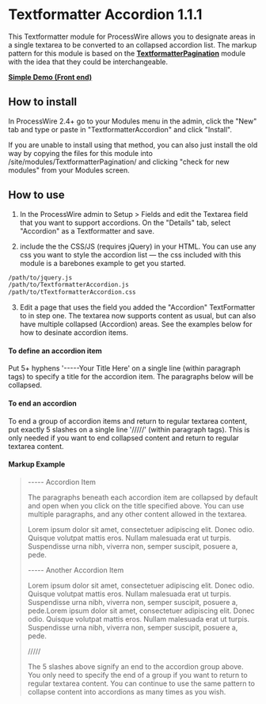 # Textformatter Accordion 1.1.1

This Textformatter module for ProcessWire allows you to designate areas in a single textarea to be converted to an collapsed accordion list. The markup pattern for this module is based on the **[TextformatterPagination](https://github.com/ryancramerdesign/TextformatterPagination)** module with the idea that they could be interchangeable.

**[Simple Demo (Front end)](http://jsfiddle.net/hEF6z/3/)**

## How to install 

In ProcessWire 2.4+ go to your Modules menu in the admin, click the "New" tab and 
type or paste in "TextformatterAccordion" and click "Install". 

If you are unable to install using that method, you can also just install the old way 
by copying the files for this module into /site/modules/TextformatterPagination/ and 
clicking "check for new modules" from your Modules screen. 

## How to use

1. In the ProcessWire admin to Setup > Fields and edit the Textarea field that you want to
support accordions. On the "Details" tab, select "Accordion" as a Textformatter and save.

2. include the the CSS/JS (requires jQuery) in your HTML. You can use any css you want to style the accordion list — the css included with this module is a barebones example to get you started.

``` html
/path/to/jquery.js
/path/to/TextformatterAccordion.js
/path/to/tTextformatterAccordion.css
```

3. Edit a page that uses the field you added the "Accordion" TextFormatter to in step one.
The textarea now supports content as usual, but can also have multiple collapsed (Accordion) areas.
See the examples below for how to desinate accordion items.

#### To define an accordion item
Put 5+ hyphens '-----Your Title Here' on a single line (within paragraph tags) to specify a title for the accordion item. The paragraphs below will be collapsed.

#### To end an accordion
To end a group of accordion items and return to regular textarea content, put exactly 5 slashes on a single line '/////' (within paragraph tags).
This is only needed if you want to end collapsed content and return to regular textarea content.

#### Markup Example

> ----- Accordion Item
> 
> The paragraphs beneath each accordion item are collapsed by default and open when you click on the title specified above. You can use multiple paragraphs, and any other content allowed in the textarea. 
>
> Lorem ipsum dolor sit amet, consectetuer adipiscing elit. Donec odio. Quisque volutpat mattis eros. Nullam malesuada erat ut turpis. Suspendisse urna nibh, viverra non, semper suscipit, posuere a, pede.
> 
> ----- Another Accordion Item
> 
> Lorem ipsum dolor sit amet, consectetuer adipiscing elit. Donec odio. Quisque volutpat mattis eros. Nullam malesuada erat ut turpis. Suspendisse urna nibh, viverra non, semper suscipit, posuere a, pede.Lorem ipsum dolor sit amet, consectetuer adipiscing elit. Donec odio. Quisque volutpat mattis eros. Nullam malesuada erat ut turpis. Suspendisse urna nibh, viverra non, semper suscipit, posuere a, pede.
>
> /////
>
> The 5 slashes above signify an end to the accordion group above. You only need to specify the end of a group if you want to return to regular textarea content. You can continue to use the same pattern to collapse content into accordions as many times as you wish.